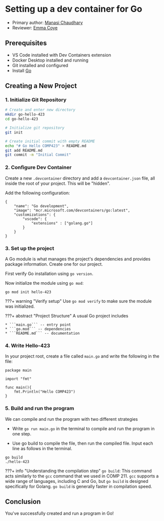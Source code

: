 # Setting up a dev container for Go

* Primary author: [Manasi Chaudhary](https://github.com/mchaudh-21
)
* Reviewer: [Emma Coye](https://github.com/emmacoye)

## Prerequisites
* VS Code installed with Dev Containers extension 
* Docker Desktop installed and running 
* Git installed and configured
* Install [Go](https://go.dev/doc/install)

## Creating a New Project

### 1. Initialize Git Repository 

``` bash
# Create and enter new directory 
mkdir go-hello-423 
cd go-hello-423

# Initialize git repository 
git init 

# Create initial commit with empty README
echo "# Go Hello COMP423" > README.md
git add README.md
git commit -m "Initial Commit"
```

### 2. Configure Dev Container 
Create a new ```.devcontainer``` directory and add a ```devcontainer.json``` file, all inside the root of your project. This will be "hidden". 

Add the following configuration:
```
{
    "name": "Go development", 
    "image": "mcr.microsoft.com/devcontainers/go:latest",
    "customizations": {
        "vscode": {
            "extensions" : ["golang.go"]
        }
    }
}
```

### 3. Set up the project
A Go module is what manages the project's dependencies and provides package information. Create one for our project. 

First verify Go installation using ```go version```. 

Now initialize the module using ```go mod```:
```
go mod init hello-423
```

???+ warning "Verify setup"
    Use ```go mod verify``` to make sure the module was initialized. 

???+ abstract "Project Structure"
    A usual Go project includes

    * ```main.go``` -- entry point
    * ```go.mod``` -- dependencies
    * ```README.md``` -- documentation

### 4. Write Hello-423
In your project root, create a file called ```main.go``` and write the following in the file:

```
package main

import "fmt"

func main(){
    fmt.Println("Hello COMP423")
}
```

### 5. Build and run the program
We can compile and run the program with two different strategies 

* Write ```go run main.go``` in the terminal to compile and run the program in one step. 

* Use go build to compile the file, then run the compiled file. Input each line as follows in the terminal.
```
go build
./hello-423
```
???+ info "Understanding the compilation step"
    ```go build```: This command acts similarly to the ```gcc``` command that we used in COMP 211. ```gcc``` supports  a wide range of languages, including C and Go, but ```go build``` is designed specifically for Golang. ```go build``` is generally faster in compilation speed. 

## Conclusion
You've successfully created and run a program in Go!